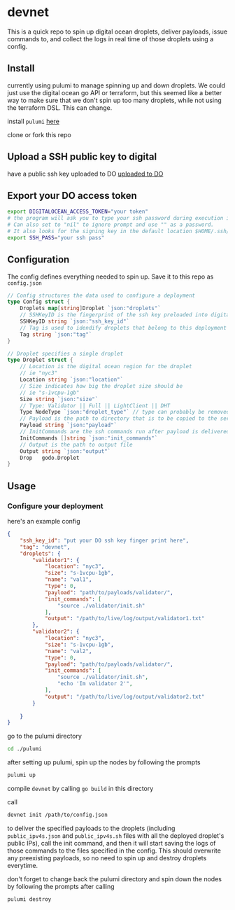 # devnet

This is a quick repo to spin up digital ocean droplets, deliver payloads, issue commands to, and collect the logs in real time of those droplets using a config.

## Install
currently using pulumi to manage spinning up and down droplets. We could just use the digital ocean go API or terraform, but this seemed like a better way to make sure that we don't spin up too many droplets, while not using the terraform DSL. This can change.

install `pulumi` [here](https://www.pulumi.com/docs/get-started/install/)

clone or fork this repo

## Upload a SSH public key to digital

have a public ssh key uploaded to DO [uploaded to DO](https://docs.digitalocean.com/products/droplets/how-to/add-ssh-keys/to-account/)

## Export your DO access token

```sh
export DIGITALOCEAN_ACCESS_TOKEN="your token"
# the program will ask you to type your ssh password during execution if you don't want to export it. 
# Can also set to "nil" to ignore prompt and use "" as a password. 
# It also looks for the signing key in the default location $HOME/.ssh/ and this has to be changed manually as of now.
export SSH_PASS="your ssh pass"
```

## Configuration

The config defines everything needed to spin up. Save it to this repo as `config.json`

```go
// Config structures the data used to configure a deployment
type Config struct {
	Droplets map[string]Droplet `json:"droplets"`
	// SSHKeyID is the fingerprint of the ssh key preloaded into digital ocean
	SSHKeyID string `json:"ssh_key_id"`
	// Tag is used to idendify droplets that belong to this deployment
	Tag string `json:"tag"`
}

// Droplet specifies a single droplet
type Droplet struct {
	// Location is the digital ocean region for the droplet
	// ie "nyc3"
	Location string `json:"location"`
	// Size indicates how big the droplet size should be
	// ie "s-1vcpu-1gb"
	Size string `json:"size"`
	// Type: Validator || Full || LightClient || DHT
	Type NodeType `json:"droplet_type"` // type can probably be removed
	// Payload is the path to directory that is to be copied to the server
	Payload string `json:"payload"`
	// InitCommands are the ssh commands run after payload is delivered
	InitCommands []string `json:"init_commands"`
	// Output is the path to output file
	Output string `json:"output"`
	Drop   godo.Droplet
}
```

## Usage

### Configure your deployment
here's an example config
```json
{
    "ssh_key_id": "put your DO ssh key finger print here",
    "tag": "devnet",
    "droplets": {
        "validator1": {
            "location": "nyc3",
            "size": "s-1vcpu-1gb",
            "name": "val1",
            "type": 0,
            "payload": "path/to/payloads/validator/",
            "init_commands": [
                "source ./validator/init.sh"
            ], 
            "output": "/path/to/live/log/output/validator1.txt"
        },
        "validator2": {
            "location": "nyc3",
            "size": "s-1vcpu-1gb",
            "name": "val2",
            "type": 0,
            "payload": "path/to/payloads/validator/",
            "init_commands": [
                "source ./validator/init.sh",
                "echo 'Im validator 2'",
            ], 
            "output": "/path/to/live/log/output/validator2.txt"
        }
        
    }
}

```

go to the pulumi directory

```sh
cd ./pulumi
```

after setting up pulumi, spin up the nodes by following the prompts

```sh
pulumi up
```

compile `devnet` by calling `go build` in this directory

call 
```sh
devnet init /path/to/config.json
``` 

to deliver the specified payloads to the droplets (including `public_ipv4s.json` and `public_ipv4s.sh` files with all the deployed droplet's public IPs), call the init command, and then it will start saving the logs of those commands to the files specified in the config. This should overwrite any preexisting payloads, so no need to spin up and destroy droplets everytime.

don't forget to change back the pulumi directory and spin down the nodes by following the prompts after calling 

```sh
pulumi destroy
```